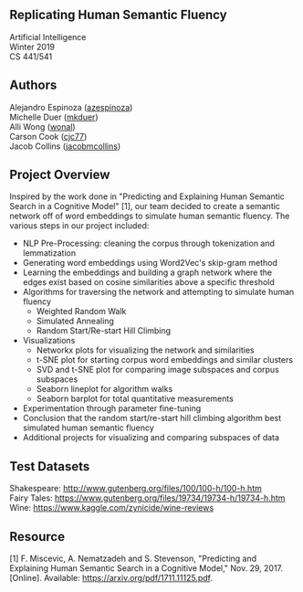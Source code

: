 ## Replicating Human Semantic Fluency
Artificial Intelligence  
Winter 2019  
CS 441/541  

## Authors
Alejandro Espinoza ([azespinoza](https://github.com/azespinoza))  
Michelle Duer ([mkduer](https://github.com/mkduer))  
Alli Wong ([wonal](https://github.com/wonal))  
Carson Cook ([cjc77](https://github.com/cjc77))  
Jacob Collins ([jacobmcollins](https://github.com/jacobmcollins))  

## Project Overview
Inspired by the work done in "Predicting and Explaining Human Semantic Search in a Cognitive Model" [1], our team decided to create a semantic network off of word embeddings to simulate human semantic fluency. The various steps in our project included:
  * NLP Pre-Processing: cleaning the corpus through tokenization and lemmatization
  * Generating word embeddings using Word2Vec's skip-gram method
  * Learning the embeddings and building a graph network where the edges exist based on cosine similarities above a specific threshold
  * Algorithms for traversing the network and attempting to simulate human fluency
    * Weighted Random Walk
    * Simulated Annealing
    * Random Start/Re-start Hill Climbing
  * Visualizations
    * Networkx plots for visualizing the network and similarities
    * t-SNE plot for starting corpus word embeddings and similar clusters
    * SVD and t-SNE plot for comparing image subspaces and corpus subspaces
    * Seaborn lineplot for algorithm walks
    * Seaborn barplot for total quantitative measurements 
  * Experimentation through parameter fine-tuning
  * Conclusion that the random start/re-start hill climbing algorithm best simulated human semantic fluency
  * Additional projects for visualizing and comparing subspaces of data


## Test Datasets
Shakespeare: http://www.gutenberg.org/files/100/100-h/100-h.htm  
Fairy Tales: https://www.gutenberg.org/files/19734/19734-h/19734-h.htm  
Wine: https://www.kaggle.com/zynicide/wine-reviews  

## Resource
[1]<a name="cite1"></a> F. Miscevic, A. Nematzadeh and S. Stevenson, "Predicting and Explaining Human Semantic Search in a Cognitive Model," Nov. 29, 2017. [Online]. Available:  https://arxiv.org/pdf/1711.11125.pdf.
